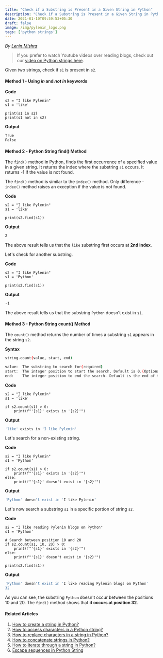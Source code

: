 ```yaml
---
title: "Check if a Substring is Present in a Given String in Python"
description: "Check if a Substring is Present in a Given String in Python"
date: 2021-01-10T09:59:53+05:30
draft: false
image: /img/pylenin_logo.png
tags: ['python strings']
---
```

<div class="sharethis-inline-follow-buttons"></div>

*By [Lenin Mishra](https://www.pylenin.com/authors/#lenin-mishra)*

> If you prefer to watch Youtube videos over reading blogs, check out our [video on Python strings here](https://youtu.be/MXdNMo_f95I). 

Given two strings, check if `s1` is present in `s2`.

#### Method 1 - Using *in* and *not in* keywords

**Code**

```python3
s2 = "I like Pylenin"
s1 = 'like'

print(s1 in s2)
print(s1 not in s2)
```

**Output**

```bash
True
False
```

#### Method 2 - Python String find() Method

The `find()` method in Python, finds the first occurrence of a specified value in a given string. It returns the index where the substring `s1` occurs.
It returns **-1** if the value is not found.

The `find()` method is similar to the `index()` method. 
Only difference - `index()` method raises an exception if the value is not found.

**Code**

```python3
s2 = "I like Pylenin"
s1 = 'like'

print(s2.find(s1))
```

**Output**

```bash
2
```

The above result tells us that the `like` substring first occurs at **2nd index**.

Let's check for another substring.

**Code**

```python3
s2 = "I like Pylenin"
s1 = 'Python'

print(s2.find(s1))
```

**Output**

```bash
-1
```

The above result tells us that the substring `Python` doesn't exist in `s1`.

#### Method 3 - Python String count() Method

The `count()` method returns the number of times a substring `s1` appears in the string `s2`.

**Syntax**
```bash
string.count(value, start, end)

value:	The substring to search for(required)
start:	The integer position to start the search. Default is 0.(Optional)
end:	The integer position to end the search. Default is the end of the string.(Optional)
```

**Code**

```python3
s2 = "I like Pylenin"
s1 = 'like'

if s2.count(s1) > 0:
    print(f"'{s1}' exists in '{s2}'")
```

**Output**

```bash
'like' exists in 'I like Pylenin'
```

Let's search for a non-existing string.

**Code**

```python3
s2 = "I like Pylenin"
s1 = 'Python'

if s2.count(s1) > 0:
    print(f"'{s1}' exists in '{s2}'")
else:
    print(f"'{s1}' doesn't exist in '{s2}'")
```

**Output**

```bash
'Python' doesn't exist in 'I like Pylenin'
```

Let's now search a substring `s1` in a specific portion of string `s2`.

**Code**

```python3
s2 = "I like reading Pylenin blogs on Python"
s1 = 'Python'

# Search between position 10 and 20
if s2.count(s1, 10, 20) > 0:
    print(f"'{s1}' exists in '{s2}'")
else:
    print(f"'{s1}' doesn't exist in '{s2}'")

print(s2.find(s1))
```
**Output**

```bash
'Python' doesn't exist in 'I like reading Pylenin blogs on Python'
32
```

As you can see, the substring `Python` doesn't occur between the positions 10 and 20. The `find()` method shows that **it occurs at position 32**.

#### Related Articles
1. [How to create a string in Python?](https://www.pylenin.com/blogs/create-string-python/)
2. [How to access characters in a Python string?](https://www.pylenin.com/blogs/access-characters-in-string/)
3. [How to replace characters in a string in Python?](https://www.pylenin.com/blogs/replace-string-characters-python/)
4. [How to concatenate strings in Python?](https://www.pylenin.com/blogs/concatenate-strings-in-python/)
5. [How to iterate through a string in Python?](https://www.pylenin.com/blogs/iterating-through-python-string/)
6. [Escape sequences in Python String](https://www.pylenin.com/blogs/escape-sequences-python-string/)